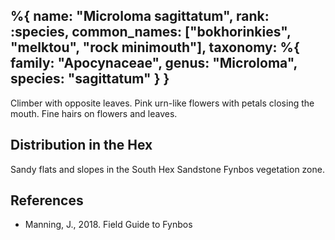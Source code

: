 %{
    name: "Microloma sagittatum",
    rank: :species,
    common_names: ["bokhorinkies", "melktou", "rock minimouth"],
    taxonomy: %{
        family: "Apocynaceae",
        genus: "Microloma",
        species: "sagittatum"
    }
}
---

Climber with opposite leaves. Pink urn-like flowers with petals closing the mouth. Fine hairs on flowers and leaves.

<!-- read more -->

## Distribution in the Hex

Sandy flats and slopes in the South Hex Sandstone Fynbos vegetation zone.

## References

* Manning, J., 2018. Field Guide to Fynbos